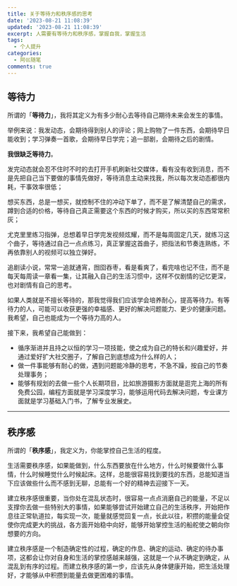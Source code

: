 ```yaml
---
title: 关于等待力和秩序感的思考
date: '2023-08-21 11:08:39'
updated: '2023-08-21 11:08:39'
excerpt: 人需要有等待力和秩序感，掌握自我，掌握生活
tags:
  - 个人提升
categories:
  - 阿巛随笔
comments: true
---
```


## 等待力

所谓的「**等待力**」，我将其定义为有多少耐心去等待自己期待未来会发生的事情。

举例来说：我发动态，会期待得到别人的评论；网上购物了一件东西，会期待早日能收到；学习弹奏一首歌，会期待早日学完；追一部剧，会期待之后的剧情。

**我很缺乏等待力**。

发完动态就会忍不住时不时的去打开手机刷新社交媒体，看有没有收到消息，而不是先把自己当下要做的事情先做好，等待消息主动来找我，所以每次发动态都很内耗，干事效率很低；

想买东西，总是一想买，就控制不住的冲动下单了，而不是了解清楚自己的需求，蹲到合适的价格，等待自己真正需要这个东西的时候才购买，所以买的东西常常积灰；

尤克里里练习指弹，总想着早日学完发视频炫耀，而不是每周固定几天，就练习这个曲子，等待通过自己一点点练习，真正掌握这首曲子，把指法和节奏连熟练，不再依靠别人的视频可以独立弹好。

追剧读小说，常常一追就通宵，囫囵吞枣，看是看爽了，看完啥也记不住，而不是每天每周读一章看一集，让其融入自己的生活习惯中，这样不仅剧情的记忆更深，也对剧情有自己的思考。

如果人类就是不擅长等待的，那我觉得我们应该学会培养耐心，提高等待力。有等待力的人，可能可以收获更强的幸福感、更好的解决问题能力、更少的健康问题。我希望，自己也能成为一个等待力高的人。

接下来，我希望自己能做到：

* 循序渐进并且持之以恒的学习一项技能，使之成为自己的特长和兴趣爱好，并通过爱好扩大社交圈子，了解自己到底想成为什么样的人；
* 做一件事能够有耐心的做，遇到问题能冷静的思考，不急不躁，按自己的节奏处理事务；
* 能够有规划的去做一些个人长期项目，比如旅游摄影方面就是逛完上海的所有免费公园，编程方面就是学习深度学习，能够运用代码去解决问题，专业课方面就是学习基础入门书，了解专业发展史。

---

## 秩序感

所谓的「**秩序感**」，我定义为，你能掌控自己生活的程度。

生活需要秩序感，如果能做到，什么东西要放在什么地方，什么时候要做什么事情，什么时候睡觉什么时候起床。这样，总能很容易找到要找的东西，总能知道当下应该做些什么而不感到无聊，总能有一个好的精神去迎接下一天。

建立秩序感很重要，当你处在混乱状态时，很容易一点点消磨自己的能量，不足以支撑你去做一些特别大的事情，如果能够尝试开始建立自己的生活秩序，开始把作息往正常轨道拉，每实现一次，能量就感觉回复一点，长此以往，积攒的能量会促使你完成更大的挑战，各方面开始稳中向好，能够开始掌控生活的船舵使之朝向你想要的方向。

建立秩序感是一个制造确定性的过程，确定的作息、确定的运动、确定的待办事项，这都会让你对自身和生活的掌控感越来越强，这就是一个从不确定到确定，从混乱到有序的过程。而建立秩序感的第一步，应该先从身体健康开始，把生活处理好，才能够从中积攒到能量去做更困难的事情。

‍
